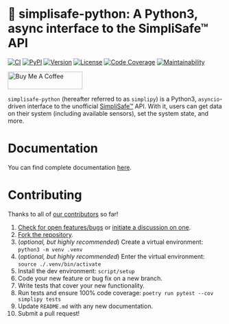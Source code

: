 # 🚨 simplisafe-python: A Python3, async interface to the SimpliSafe™ API

[![CI][ci-badge]][ci]
[![PyPI][pypi-badge]][pypi]
[![Version][version-badge]][version]
[![License][license-badge]][license]
[![Code Coverage][codecov-badge]][codecov]
[![Maintainability][maintainability-badge]][maintainability]

<a href="https://www.buymeacoffee.com/bachya1208P" target="_blank"><img src="https://cdn.buymeacoffee.com/buttons/default-orange.png" alt="Buy Me A Coffee" height="41" width="174"></a>

`simplisafe-python` (hereafter referred to as `simplipy`) is a Python3,
`asyncio`-driven interface to the unofficial [SimpliSafe™][simplisafe] API. With it,
users can get data on their system (including available sensors), set the system state,
and more.

# Documentation

You can find complete documentation [here][docs].

# Contributing

Thanks to all of [our contributors][contributors] so far!

1. [Check for open features/bugs][issues] or [initiate a discussion on one][new-issue].
2. [Fork the repository][fork].
3. (_optional, but highly recommended_) Create a virtual environment: `python3 -m venv .venv`
4. (_optional, but highly recommended_) Enter the virtual environment: `source ./.venv/bin/activate`
5. Install the dev environment: `script/setup`
6. Code your new feature or bug fix on a new branch.
7. Write tests that cover your new functionality.
8. Run tests and ensure 100% code coverage: `poetry run pytest --cov simplipy tests`
9. Update `README.md` with any new documentation.
10. Submit a pull request!

[ci-badge]: https://github.com/bachya/simplisafe-python/workflows/CI/badge.svg
[ci]: https://github.com/bachya/simplisafe-python/actions
[codecov-badge]: https://codecov.io/gh/bachya/simplisafe-python/branch/dev/graph/badge.svg
[codecov]: https://codecov.io/gh/bachya/simplisafe-python
[contributors]: https://github.com/bachya/simplisafe-python/graphs/contributors
[docs]: https://simplisafe-python.readthedocs.io
[fork]: https://github.com/bachya/simplisafe-python/fork
[issues]: https://github.com/bachya/simplisafe-python/issues
[license-badge]: https://img.shields.io/pypi/l/simplisafe-python.svg
[license]: https://github.com/bachya/simplisafe-python/blob/main/LICENSE
[maintainability-badge]: https://api.codeclimate.com/v1/badges/f46d8b1dcfde6a2f683d/maintainability
[maintainability]: https://codeclimate.com/github/bachya/simplisafe-python/maintainability
[new-issue]: https://github.com/bachya/simplisafe-python/issues/new
[pypi-badge]: https://img.shields.io/pypi/v/simplisafe-python.svg
[pypi]: https://pypi.python.org/pypi/simplisafe-python
[simplisafe]: https://simplisafe.com
[version-badge]: https://img.shields.io/pypi/pyversions/simplisafe-python.svg
[version]: https://pypi.python.org/pypi/simplisafe-python
